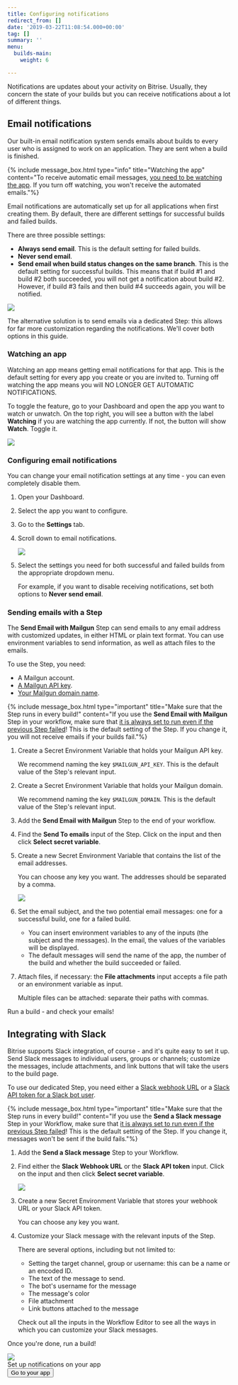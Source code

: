 ```yaml
---
title: Configuring notifications
redirect_from: []
date: '2019-03-22T11:08:54.000+00:00'
tag: []
summary: ''
menu:
  builds-main:
    weight: 6

---
```

Notifications are updates about your activity on Bitrise. Usually, they concern the state of your builds but you can receive notifications about a lot of different things.

## Email notifications

Our built-in email notification system sends emails about builds to every user who is assigned to work on an application. They are sent when a build is finished.

{% include message_box.html type="info" title="Watching the app" content="To receive automatic email messages, [you need to be watching the app](/builds/configuring-notifications/#watching-an-app). If you turn off watching, you won't receive the automated emails."%}

Email notifications are automatically set up for all applications when first creating them. By default, there are different settings for successful builds and failed builds.

There are three possible settings:

* **Always send email**. This is the default setting for failed builds.
* **Never send email**.
* **Send email when build status changes on the same branch**. This is the default setting for successful builds. This means that if build #1 and build #2 both succeeded, you will not get a notification about build #2. However, if build #3 fails and then build #4 succeeds again, you will be notified.

![](/img/email-from-bitrise.png)

The alternative solution is to send emails via a dedicated Step: this allows for far more customization regarding the notifications. We'll cover both options in this guide.

### Watching an app

Watching an app means getting email notifications for that app. This is the default setting for every app you create or you are invited to. Turning off watching the app means you will NO LONGER GET AUTOMATIC NOTIFICATIONS.

To toggle the feature, go to your Dashboard and open the app you want to watch or unwatch. On the top right, you will see a button with the label **Watching** if you are watching the app currently. If not, the button will show **Watch**. Toggle it.

![](/img/watching.png)

### Configuring email notifications

You can change your email notification settings at any time - you can even completely disable them.

1. Open your Dashboard.
2. Select the app you want to configure.
3. Go to the **Settings** tab.
4. Scroll down to email notifications.

   ![](/img/email-notifications.png)
5. Select the settings you need for both successful and failed builds from the appropriate dropdown menu.

   For example, if you want to disable receiving notifications, set both options to **Never send email**.

### Sending emails with a Step

The **Send Email with Mailgun** Step can send emails to any email address with customized updates, in either HTML or plain text format. You can use environment variables to send information, as well as attach files to the emails.

To use the Step, you need:

* A Mailgun account.
* [A Mailgun API key](https://help.mailgun.com/hc/en-us/articles/203380100-Where-can-I-find-my-API-key-and-SMTP-credentials-).
* [Your Mailgun domain name](https://help.mailgun.com/hc/en-us/articles/203637190-How-do-I-add-a-domain-).

{% include message_box.html type="important" title="Make sure that the Step runs in every build!" content="If you use the **Send Email with Mailgun** Step in your workflow, make sure that [it is always set to run even if the previous Step failed](/getting-started/getting-started-steps/#skipping-steps)! This is the default setting of the Step. If you change it, you will not receive emails if your builds fail."%}

1. Create a Secret Environment Variable that holds your Mailgun API key.

   We recommend naming the key `$MAILGUN_API_KEY`. This is the default value of the Step's relevant input.
2. Create a Secret Environment Variable that holds your Mailgun domain.

   We recommend naming the key `$MAILGUN_DOMAIN`. This is the default value of the Step's relevant input.
3. Add the **Send Email with Mailgun** Step to the end of your workflow.
4. Find the **Send To emails** input of the Step. Click on the input and then click **Select secret variable**.
5. Create a new Secret Environment Variable that contains the list of the email addresses.

   You can choose any key you want. The addresses should be separated by a comma.

   ![](/img/email-list-secret.png)
6. Set the email subject, and the two potential email messages: one for a successful build, one for a failed build.
   * You can insert environment variables to any of the inputs (the subject and the messages). In the email, the values of the variables will be displayed.
   * The default messages will send the name of the app, the number of the build and whether the build succeeded or failed.
7. Attach files, if necessary: the **File attachments** input accepts a file path or an environment variable as input.

   Multiple files can be attached: separate their paths with commas.

Run a build - and check your emails!

## Integrating with Slack

Bitrise supports Slack integration, of course - and it's quite easy to set it up. Send Slack messages to individual users, groups or channels; customize the messages, include attachments, and link buttons that will take the users to the build page.

To use our dedicated Step, you need either a [Slack webhook URL](https://api.slack.com/incoming-webhooks) or a [Slack API token for a Slack bot user](https://api.slack.com/bot-users).

{% include message_box.html type="important" title="Make sure that the Step runs in every build!" content="If you use the **Send a Slack message** Step in your Workflow, make sure that [it is always set to run even if the previous Step failed](/getting-started/getting-started-steps/#skipping-steps)! This is the default setting of the Step. If you change it, messages won't be sent if the build fails."%}

1. Add the **Send a Slack message** Step to your Workflow.
2. Find either the **Slack Webhook URL** or the **Slack API token** input. Click on the input and then click **Select secret variable**.

   ![](/img/slack-step.png)
3. Create a new Secret Environment Variable that stores your webhook URL or your Slack API token.

   You can choose any key you want.
4. Customize your Slack message with the relevant inputs of the Step.

   There are several options, including but not limited to:
   * Setting the target channel, group or username: this can be a name or an encoded ID.
   * The text of the message to send.
   * The bot's username for the message
   * The message's color
   * File attachment
   * Link buttons attached to the message

   Check out all the inputs in the Workflow Editor to see all the ways in which you can customize your Slack messages.

Once you're done, run a build!

<div class="banner">
	<img src="/assets/images/banner-bg-888x170.png" style="border: none;">
	<div class="deploy-text">Set up notifications on your app</div>
	<a target="_blank" href="https://app.bitrise.io/dashboard/builds"><button class="button">Go to your app</button></a>
</div>